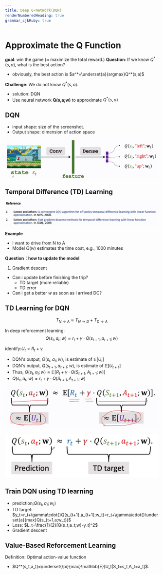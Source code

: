 ```yaml
---
title: Deep Q-NetWork(DQN)
renderNumberedHeading: true
grammar_cjkRuby: true
---
```


# Approximate the Q Function
**goal**: win the game ($\approx$ maximize the total reward.)
**Question**: If we know $Q^*(s,a)$, what is the best action?
- obviously, the best action is $a^*=\underset{a}{argmax}Q^*(s,a)$ 

**Challenge**: We do not know $Q^*(s,a)$.

- solution: DQN
- Use neural network **Q(s,a;w)** to approximate $Q^*(s,a)$

## DQN
- input shape: size of the screenshot.
- Output shape: dimension of action space

![enter description here](./images/1640326445790.png)

## Temporal Difference (TD) Learning
![enter description here](./images/1640326719232.png)

**Example**
- I want to drive from N to A
- Model $Q(w)$ estimates the time cost, e.g., 1000 minutes

**Question：how to update the model**
1. Gradient descent

- Can i update before finishing the trip?
	- TD target (more reliable)
	- TD error
- Can i get a better $w$ as soon as I arrived DC? 

## TD Learning for DQN
$$T_{N\to{}A}\approx{}T_{N\to{}D}+T_{D\to{}A}$$

In deep reforcement learning:
$$Q(s_t,a_t;w)\approx{}r_t+\gamma\cdot{}Q(s_{t+1},a_{t+1};w)$$

identify:$U_t=R_t+\gamma$
- DQN's output, $Q(s_t,a_t;w)$, is estimate of $\mathbb{E}[U_t]$
- DQN's output, $Q(s_{t+1},a_{t+1};w)$, is estimate of $\mathbb{E}[U_{t+1}]$
- Thus, $Q(s_t,a_t;w)\approx{}\mathbb{E}[R_t + \gamma\cdot{}Q(S_{t+1},A_{t+1};w)]$
- $Q(s_t,a_t;w)\approx{}r_t + \gamma\cdot{}Q(S_{t+1},A_{t+1};w)$

![enter description here](./images/1640331622567.png)

![enter description here](./images/1640331604386.png)

## Train DQN using TD learning
- prediction;$Q(s_t,a_t;w_t)$
- TD target: $y_t=r_t+\gamma\cdot{}Q(s_{t+1},a_{t+1};w_t)=r_t+\gamma\cdot{}\underset{a}{max}Q(s_{t+1,a;w_t})$
- Loss: $L_t=\frac{1}{2}[Q(s_t,a_t;w)-y_t]^2$
- Gradient descent

## Value-Based Reforcement Learning
Definition: Optimal action-value function
- $Q^*(s_t,a_t)=\underset{\pi}{max}\mathbb{E}[U_t|S_t=s_t,A_t=a_t]$.